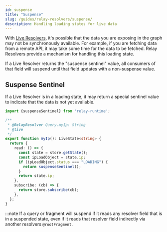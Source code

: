 ```yaml
---
id: suspense
title: "Suspense"
slug: /guides/relay-resolvers/suspense/
description: Handling loading states for live data
---
```


With [Live Resolvers](./live-fields.md), it's possible that the data you are exposing in the graph may not be synchronously available. For example, if you are fetching data from a remote API, it may take some time for the data to be fetched. Relay Resolvers provide a mechanism for handling this loading state.

If a Live Resolver returns the "suspense sentinel" value, all consumers of that field will suspend until that field updates with a non-suspense value.

## Suspense Sentinel

If a Live Resolver is in a loading state, it may return a special sentinel value to indicate that the data is not yet available.

```ts
import {suspenseSentinel} from 'relay-runtime';

/**
 * @RelayResolver Query.myIp: String
 * @live
 */
export function myIp(): LiveState<string> {
  return {
    read: () => {
      const state = store.getState();
      const ipLoadObject = state.ip;
      if (ipLoadObject.status === "LOADING") {
        return suspenseSentinel();
      }
      return state.ip;
    },
    subscribe: (cb) => {
      return store.subscribe(cb);
    },
  };
}
```

:::note
If a query or fragment will suspend if it reads any resolver field that is in a suspended state, even if it reads that resolver field indirectly via another resolvers `@rootFragment`.
